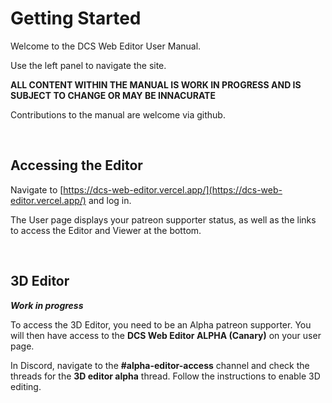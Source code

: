# Getting Started

Welcome to the DCS Web Editor User Manual.

Use the left panel to navigate the site.  

**ALL CONTENT WITHIN THE MANUAL IS WORK IN PROGRESS AND IS SUBJECT TO CHANGE OR MAY BE INNACURATE**  

Contributions to the manual are welcome via github.

&nbsp;

## Accessing the Editor

Navigate to [https://dcs-web-editor.vercel.app/](https://dcs-web-editor.vercel.app/) and log in.

The User page displays your patreon supporter status, as well as the links to access the Editor and Viewer at the bottom.

&nbsp;
  
## 3D Editor

***Work in progress***

To access the 3D Editor, you need to be an Alpha patreon supporter. You will then have access to the **DCS Web Editor ALPHA (Canary)** on your user page.

In Discord, navigate to the **#alpha-editor-access** channel and check the threads for the **3D editor alpha** thread. Follow the instructions to enable 3D editing.